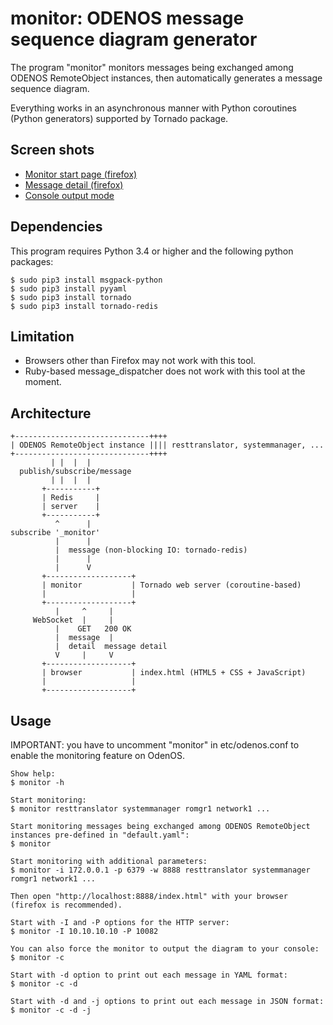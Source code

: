 monitor: ODENOS message sequence diagram generator
==================================================

The program "monitor" monitors messages being exchanged among ODENOS RemoteObject instances, then automatically generates a message sequence diagram.

Everything works in an asynchronous manner with Python coroutines (Python generators) supported by Tornado package.

Screen shots
------------
- [Monitor start page (firefox)](doc/start.png)
- [Message detail (firefox)](doc/detail.png)
- [Console output mode](doc/console.png)

Dependencies
------------

This program requires Python 3.4 or higher and the following python packages:
```
$ sudo pip3 install msgpack-python
$ sudo pip3 install pyyaml
$ sudo pip3 install tornado
$ sudo pip3 install tornado-redis
```

Limitation
----------
- Browsers other than Firefox may not work with this tool.
- Ruby-based message_dispatcher does not work with this tool at the moment.


Architecture
------------
```
+------------------------------++++
| ODENOS RemoteObject instance |||| resttranslator, systemmanager, ...
+------------------------------++++
         | |  |  |
  publish/subscribe/message
         | |  |  |
       +-----------+
       | Redis     |
       | server    |
       +-----------+
          ^      |
subscribe '_monitor'
          |      |
          |  message (non-blocking IO: tornado-redis)
          |      |
          |      V
       +-------------------+
       | monitor           | Tornado web server (coroutine-based)
       |                   |
       +-------------------+
          |     ^     |
     WebSocket  |     |
          |    GET   200 OK
          |  message  |
          |  detail  message detail
          V     |     V
       +-------------------+
       | browser           | index.html (HTML5 + CSS + JavaScript)
       |                   |
       +-------------------+
```


Usage
-----

IMPORTANT: you have to uncomment "monitor" in etc/odenos.conf to enable the monitoring feature on OdenOS.

```
Show help:
$ monitor -h

Start monitoring:
$ monitor resttranslator systemmanager romgr1 network1 ...

Start monitoring messages being exchanged among ODENOS RemoteObject instances pre-defined in "default.yaml":
$ monitor

Start monitoring with additional parameters:
$ monitor -i 172.0.0.1 -p 6379 -w 8888 resttranslator systemmanager romgr1 network1 ...

Then open "http://localhost:8888/index.html" with your browser (firefox is recommended).

Start with -I and -P options for the HTTP server:
$ monitor -I 10.10.10.10 -P 10082

You can also force the monitor to output the diagram to your console:
$ monitor -c

Start with -d option to print out each message in YAML format:
$ monitor -c -d

Start with -d and -j options to print out each message in JSON format:
$ monitor -c -d -j
```
